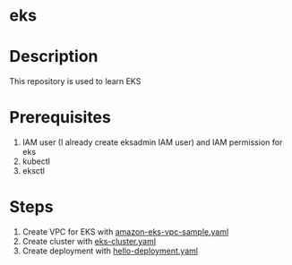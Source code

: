 # eks

# Description

This repository is used to learn EKS

# Prerequisites

1. IAM user (I already create eksadmin IAM user) and IAM permission for eks
2. kubectl
3. eksctl

# Steps

1. Create VPC for EKS with [amazon-eks-vpc-sample.yaml](amazon-eks-vpc-sample.yaml)
2. Create cluster with [eks-cluster.yaml](eks-cluster.yaml)
3. Create deployment with [hello-deployment.yaml](hello-deployment.yaml)

